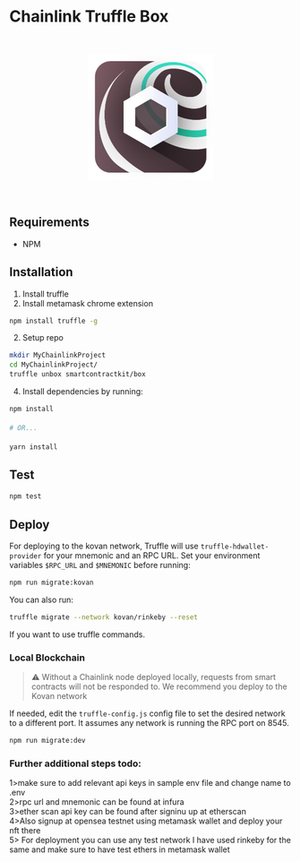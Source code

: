 # Chainlink Truffle Box

<br/>
<p align="center">
<a href="https://chain.link" target="_blank">
<img src="https://raw.githubusercontent.com/smartcontractkit/box/master/box-img-lg.png" width="225" alt="Chainlink Truffle logo">
</a>
</p>
<br/>

## Requirements

- NPM

## Installation

1. Install truffle
2. Install metamask chrome extension

```bash
npm install truffle -g
```

2. Setup repo

```bash
mkdir MyChainlinkProject
cd MyChainlinkProject/
truffle unbox smartcontractkit/box
```

4. Install dependencies by running:

```bash
npm install

# OR...

yarn install
```

## Test

```bash
npm test
```

## Deploy

For deploying to the kovan network, Truffle will use `truffle-hdwallet-provider` for your mnemonic and an RPC URL. Set your environment variables `$RPC_URL` and `$MNEMONIC` before running:

```bash
npm run migrate:kovan
```

You can also run:

```bash
truffle migrate --network kovan/rinkeby --reset
```
If you want to use truffle commands.

### Local Blockchain

> :warning: Without a Chainlink node deployed locally, requests from smart contracts will not be responded to. We recommend you deploy to the Kovan network

If needed, edit the `truffle-config.js` config file to set the desired network to a different port. It assumes any network is running the RPC port on 8545.

```bash
npm run migrate:dev
```




### Further additional steps todo: <br/>
1>make sure to add relevant api keys in sample env file and change name to .env<br/>
2>rpc url and mnemonic can be found at infura<br/>
3>ether scan api key can be found after signinu up at etherscan<br/>
4>Also signup at opensea testnet using metamask wallet and deploy your nft there<br/>
5> For deployment you can use any test network I have used rinkeby for the same and make sure to have test ethers in metamask wallet
